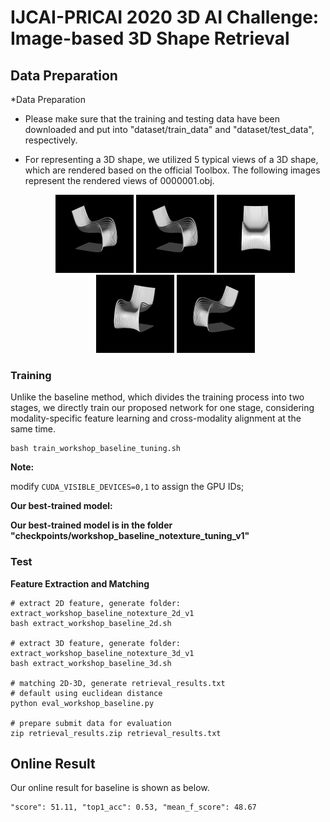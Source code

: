 # IJCAI-PRICAI 2020 3D AI Challenge: Image-based 3D Shape Retrieval 

## Data Preparation 

*Data Preparation

* Please make sure that the training and testing data have been downloaded and put into "dataset/train_data" and "dataset/test_data", respectively.

* For representing a 3D shape, we utilized 5 typical views of a 3D shape, which are rendered based on the official Toolbox. The following images represent the rendered views of 0000001.obj. 

  <center class='half'>
      <img src="dataset\examples\0000005.png" alt="0000005" style="zoom:25%;" />
      <img src="dataset\examples\0000005.png" alt="0000006" style="zoom:25%;" />
      <img src="dataset\examples\0000007.png" alt="0000007" style="zoom:25%;" />
      <img src="dataset\examples\0000008.png" alt="0000008" style="zoom:25%;" />
      <img src="dataset\examples\0000009.png" alt="0000009" style="zoom:25%;" />
  <center>

  

### Training

Unlike the baseline method, which divides the training process into two stages, we directly train our proposed network for one stage, considering modality-specific feature learning and cross-modality alignment at the same time. 

```
bash train_workshop_baseline_tuning.sh
```
**Note:** 

modify ``CUDA_VISIBLE_DEVICES=0,1``  to assign the GPU IDs;



**Our best-trained model:**

**Our best-trained model is in the folder "checkpoints/workshop_baseline_notexture_tuning_v1"**

### Test

**Feature Extraction and Matching**

```
# extract 2D feature, generate folder: extract_workshop_baseline_notexture_2d_v1
bash extract_workshop_baseline_2d.sh

# extract 3D feature, generate folder: extract_workshop_baseline_notexture_3d_v1
bash extract_workshop_baseline_3d.sh

# matching 2D-3D, generate retrieval_results.txt
# default using euclidean distance
python eval_workshop_baseline.py

# prepare submit data for evaluation
zip retrieval_results.zip retrieval_results.txt
```

## Online Result

Our online result for baseline is shown as below. 
```
"score": 51.11, "top1_acc": 0.53, "mean_f_score": 48.67
```


